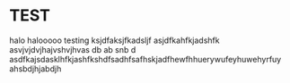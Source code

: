 # TEST
halo
halooooo
testing
ksjdfaksjfkadsljf
asjdfkahfkjadshfk
asvjvjdvjhajvshvjhvas db ab snb d
asdfkajsdasklhfkjashfkshdfsadhfsafhskjadfhewfhhuerywufeyhuwehyrfuy
ahsbdjhjabdjh
